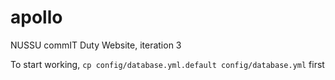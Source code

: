 # apollo
NUSSU commIT Duty Website, iteration 3

To start working, `cp config/database.yml.default config/database.yml` first
